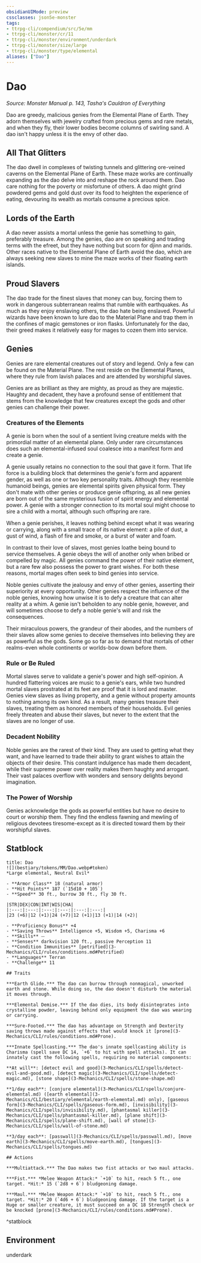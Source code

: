 ```yaml
---
obsidianUIMode: preview
cssclasses: json5e-monster
tags:
- ttrpg-cli/compendium/src/5e/mm
- ttrpg-cli/monster/cr/11
- ttrpg-cli/monster/environment/underdark
- ttrpg-cli/monster/size/large
- ttrpg-cli/monster/type/elemental
aliases: ["Dao"]
---
```

# Dao
*Source: Monster Manual p. 143, Tasha's Cauldron of Everything*  

Dao are greedy, malicious genies from the Elemental Plane of Earth. They adorn themselves with jewelry crafted from precious gems and rare metals, and when they fly, their lower bodies become columns of swirling sand. A dao isn't happy unless it is the envy of other dao.

## All That Glitters

The dao dwell in complexes of twisting tunnels and glittering ore-veined caverns on the Elemental Plane of Earth. These maze works are continually expanding as the dao delve into and reshape the rock around them. Dao care nothing for the poverty or misfortune of others. A dao might grind powdered gems and gold dust over its food to heighten the experience of eating, devouring its wealth as mortals consume a precious spice.

## Lords of the Earth

A dao never assists a mortal unless the genie has something to gain, preferably treasure. Among the genies, dao are on speaking and trading terms with the efreet, but they have nothing but scorn for djinn and marids. Other races native to the Elemental Plane of Earth avoid the dao, which are always seeking new slaves to mine the maze works of their floating earth islands.

## Proud Slavers

The dao trade for the finest slaves that money can buy, forcing them to work in dangerous subterranean realms that rumble with earthquakes. As much as they enjoy enslaving others, the dao hate being enslaved. Powerful wizards have been known to lure dao to the Material Plane and trap them in the confines of magic gemstones or iron flasks. Unfortunately for the dao, their greed makes it relatively easy for mages to cozen them into service.

## Genies

Genies are rare elemental creatures out of story and legend. Only a few can be found on the Material Plane. The rest reside on the Elemental Planes, where they rule from lavish palaces and are attended by worshipful slaves.

Genies are as brilliant as they are mighty, as proud as they are majestic. Haughty and decadent, they have a profound sense of entitlement that stems from the knowledge that few creatures except the gods and other genies can challenge their power.

### Creatures of the Elements

A genie is born when the soul of a sentient living creature melds with the primordial matter of an elemental plane. Only under rare circumstances does such an elemental-infused soul coalesce into a manifest form and create a genie.

A genie usually retains no connection to the soul that gave it form. That life force is a building block that determines the genie's form and apparent gender, as well as one or two key personality traits. Although they resemble humanoid beings, genies are elemental spirits given physical form. They don't mate with other genies or produce genie offspring, as all new genies are born out of the same mysterious fusion of spirit energy and elemental power. A genie with a stronger connection to its mortal soul might choose to sire a child with a mortal, although such offspring are rare.

When a genie perishes, it leaves nothing behind except what it was wearing or carrying, along with a small trace of its native element: a pile of dust, a gust of wind, a flash of fire and smoke, or a burst of water and foam.

In contrast to their love of slaves, most genies loathe being bound to service themselves. A genie obeys the will of another only when bribed or compelled by magic. All genies command the power of their native element, but a rare few also possess the power to grant wishes. For both these reasons, mortal mages often seek to bind genies into service.

Noble genies cultivate the jealousy and envy of other genies, asserting their superiority at every opportunity. Other genies respect the influence of the noble genies, knowing how unwise it is to defy a creature that can alter reality at a whim. A genie isn't beholden to any noble genie, however, and will sometimes choose to defy a noble genie's will and risk the consequences.

Their miraculous powers, the grandeur of their abodes, and the numbers of their slaves allow some genies to deceive themselves into believing they are as powerful as the gods. Some go so far as to demand that mortals of other realms-even whole continents or worlds-bow down before them.

### Rule or Be Ruled

Mortal slaves serve to validate a genie's power and high self-opinion. A hundred flattering voices are music to a genie's ears, while two hundred mortal slaves prostrated at its feet are proof that it is lord and master. Genies view slaves as living property, and a genie without property amounts to nothing among its own kind. As a result, many genies treasure their slaves, treating them as honored members of their households. Evil genies freely threaten and abuse their slaves, but never to the extent that the slaves are no longer of use.

### Decadent Nobility

Noble genies are the rarest of their kind. They are used to getting what they want, and have learned to trade their ability to grant wishes to attain the objects of their desire. This constant indulgence has made them decadent, while their supreme power over reality makes them haughty and arrogant. Their vast palaces overflow with wonders and sensory delights beyond imagination.

### The Power of Worship

Genies acknowledge the gods as powerful entities but have no desire to court or worship them. They find the endless fawning and mewling of religious devotees tiresome-except as it is directed toward them by their worshipful slaves.

## Statblock

```ad-statblock
title: Dao
![](bestiary/tokens/MM/Dao.webp#token)
*Large elemental, Neutral Evil*

- **Armor Class** 18 (natural armor)
- **Hit Points** 187 (`15d10 + 105`)
- **Speed** 30 ft., burrow 30 ft., fly 30 ft.

|STR|DEX|CON|INT|WIS|CHA|
|:---:|:---:|:---:|:---:|:---:|:---:|
|23 (+6)|12 (+1)|24 (+7)|12 (+1)|13 (+1)|14 (+2)|

- **Proficiency Bonus** +4
- **Saving Throws** Intelligence +5, Wisdom +5, Charisma +6
- **Skills** ⏤
- **Senses** darkvision 120 ft., passive Perception 11
- **Condition Immunities** [petrified](3-Mechanics/CLI/rules/conditions.md#Petrified)
- **Languages** Terran
- **Challenge** 11

## Traits

***Earth Glide.*** The dao can burrow through nonmagical, unworked earth and stone. While doing so, the dao doesn't disturb the material it moves through.

***Elemental Demise.*** If the dao dies, its body disintegrates into crystalline powder, leaving behind only equipment the dao was wearing or carrying.

***Sure-Footed.*** The dao has advantage on Strength and Dexterity saving throws made against effects that would knock it [prone](3-Mechanics/CLI/rules/conditions.md#Prone).

***Innate Spellcasting.*** The dao's innate spellcasting ability is Charisma (spell save DC 14, `+6` to hit with spell attacks). It can innately cast the following spells, requiring no material components:

**At will**: [detect evil and good](3-Mechanics/CLI/spells/detect-evil-and-good.md), [detect magic](3-Mechanics/CLI/spells/detect-magic.md), [stone shape](3-Mechanics/CLI/spells/stone-shape.md)

**1/day each**: [conjure elemental](3-Mechanics/CLI/spells/conjure-elemental.md) ([earth elemental](3-Mechanics/CLI/bestiary/elemental/earth-elemental.md) only), [gaseous form](3-Mechanics/CLI/spells/gaseous-form.md), [invisibility](3-Mechanics/CLI/spells/invisibility.md), [phantasmal killer](3-Mechanics/CLI/spells/phantasmal-killer.md), [plane shift](3-Mechanics/CLI/spells/plane-shift.md), [wall of stone](3-Mechanics/CLI/spells/wall-of-stone.md)

**3/day each**: [passwall](3-Mechanics/CLI/spells/passwall.md), [move earth](3-Mechanics/CLI/spells/move-earth.md), [tongues](3-Mechanics/CLI/spells/tongues.md)

## Actions

***Multiattack.*** The Dao makes two fist attacks or two maul attacks.

***Fist.*** *Melee Weapon Attack:* `+10` to hit, reach 5 ft., one target. *Hit:* 15 (`2d8 + 6`) bludgeoning damage.

***Maul.*** *Melee Weapon Attack:* `+10` to hit, reach 5 ft., one target. *Hit:* 20 (`4d6 + 6`) bludgeoning damage. If the target is a Huge or smaller creature, it must succeed on a DC 18 Strength check or be knocked [prone](3-Mechanics/CLI/rules/conditions.md#Prone).
```
^statblock

## Environment

underdark